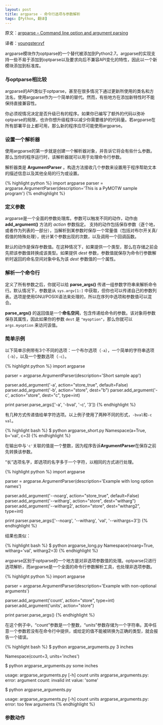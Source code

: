 ```yaml
---
layout: post
title: argparse - 命令行选项与参数解析
tags: [Python, 翻译]
---
```


原文：[argparse – Command line option and argument parsing](http://pymotw.com/2/argparse/)

译者：[youngsterxyf](https://github.com/youngsterxyf)

argparse模块作为optparse的一个替代被添加到Python2.7。argparse的实现支持一些不易于添加到optparse以及要求向后不兼容API变化的特性，因此以一个新模块添加到标准库。


### 与optparse相比较

argparse的API类似于optparse，甚至在很多情况下通过更新所使用的类名和方法名，使用argparse作为一个简单的替代。然而，有些地方在添加新特性时不能保持直接兼容性。

你必须视情况决定是否升级已有的程序。如果你已编写了额外的代码以弥补optparse的局限，也许你想升级程序以减少你需要维护的代码量。若argparse在所有部署平台上都可用，那么新的程序应尽可能使用argparse。

### 设置一个解析器

使用argparse的第一步就是创建一个解析器对象，并告诉它将会有些什么参数。那么当你的程序运行时，该解析器就可以用于处理命令行参数。

解析器类是 **ArgumentParser** 。构造方法接收几个参数来设置用于程序帮助文本的描述信息以及其他全局的行为或设置。

{% highlight python %}
import argparse
parser = argparse.ArgumentParser(description='This is a PyMOTW sample program')
{% endhighlight %}

### 定义参数 

argparse是一个全面的参数处理库。参数可以触发不同的动作，动作由 **add_argument()** 方法的 *action* 参数指定。
支持的动作包括保存参数（逐个地，或者作为列表的一部分），当解析到某参数时保存一个常量值（包括对布尔开关真/假值的特殊处理），统计某个参数出现的次数，以及调用一个回调函数。

默认的动作是保存参数值。在这种情况下，如果提供一个类型，那么在存储之前会先把该参数值转换成该类型。如果提供 *dest* 参数，参数值就保存为命令行参数解析时返回的命名空间对象中名为该 *dest* 参数值的一个属性。

### 解析一个命令行

定义了所有参数之后，你就可以给 **parse_args()** 传递一组参数字符串来解析命令行。默认情况下，参数是从 `sys.argv[1:]` 中获取，但你也可以传递自己的参数列表。选项是使用GNU/POSIX语法来处理的，所以在序列中选项和参数值可以混合。

**parse_args()** 的返回值是一个**命名空间**，包含传递给命令的参数。该对象将参数保存其属性，因此如果你的参数 `dest` 是 `"myoption"`，那么你就可以`args.myoption` 来访问该值。

### 简单示例

以下简单示例带有3个不同的选项：一个布尔选项（`-a`），一个简单的字符串选项（`-b`），以及一个整数选项（`-c`）。

{% highlight python %}
import argparse

parser = argparse.ArgumentParser(description='Short sample app')

parser.add_argument('-a', action="store_true", default=False)
parser.add_argument('-b', action="store", dest="b")
parser.add_argument('-c', action="store", dest="c", type=int)

print parser.parse_args(['-a', '-bval', '-c', '3'])
{% endhighlight %}

有几种方式传递值给单字符选项。以上例子使用了两种不同的形式，`-bval`和`-c val`。

{% highlight bash %}
$ python argparse_short.py
Namespace(a=True, b='val', c=3)
{% endhighlight %}

在输出中与`'c'`关联的值是一个整数，因为程序告诉**ArgumentParser**在保存之前先转换该参数。

“长”选项名字，即选项的名字多于一个字符，以相同的方式进行处理。

{% highlight python %}
import argparse

parser = argparse.ArgumentParser(description='Example with long option names')

parser.add_argument('--noarg', action="store_true", default=False)
parser.add_argument('--witharg', action="store", dest="witharg")
parser.add_argument('--witharg2', action="store", dest="witharg2", type=int)

print parser.parse_args(['--noarg', '--witharg', 'val', '--withargs=3'])
{% endhighlight %}

结果也类似：

{% highlight bash %}
$ python argparse_long.py
Namespace(noarg=True, witharg='val', witharg2=3)
{% endhighlight %}

argparse区别于optparse的一个地方是对非选项参数值的处理。optparse只进行选项解析，而argparse是一个全面的命令行参数解析工具，也处理非选项参数。

{% highlight python %}
import argparse

parser = argparse.ArgumentParser(description='Example with non-optional arguments')

parser.add_argument('count', action="store", type=int)
parser.add_argument('units', action="store")

print parser.parse_args()
{% endhighlight %}

在这个例子中，“count”参数是一个整数，“units”参数存储为一个字符串。其中任意一个参数若没有在命令行中提供，或给定的值不能被转换为正确的类型，就会报告一个错误。

{% highlight bash %}
$ python argparse_arguments.py 3 inches

Namespace(count=3, units='inches')

$ python argparse_arguments.py some inches

usage: argparse_arguments.py [-h] count units
argparse_arguments.py: error: argument count: invalid int value: 'some'

$ python argparse_arguments.py

usage: argparse_arguments.py [-h] count units
argparse_arguments.py: error: too few arguments
{% endhighlight %}

### 参数动作


